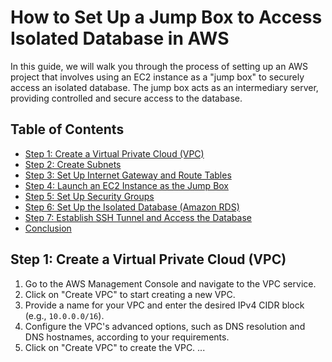 
# How to Set Up a Jump Box to Access Isolated Database in AWS

In this guide, we will walk you through the process of setting up an AWS project that involves using an EC2 instance as a "jump box" to securely access an isolated database. The jump box acts as an intermediary server, providing controlled and secure access to the database.

## Table of Contents

- [Step 1: Create a Virtual Private Cloud (VPC)](#step-1-create-a-virtual-private-cloud-vpc)
- [Step 2: Create Subnets](#step-2-create-subnets)
- [Step 3: Set Up Internet Gateway and Route Tables](#step-3-set-up-internet-gateway-and-route-tables)
- [Step 4: Launch an EC2 Instance as the Jump Box](#step-4-launch-an-ec2-instance-as-the-jump-box)
- [Step 5: Set Up Security Groups](#step-5-set-up-security-groups)
- [Step 6: Set Up the Isolated Database (Amazon RDS)](#step-6-set-up-the-isolated-database-amazon-rds)
- [Step 7: Establish SSH Tunnel and Access the Database](#step-7-establish-ssh-tunnel-and-access-the-database)
- [Conclusion](#conclusion)

## Step 1: Create a Virtual Private Cloud (VPC)

1. Go to the AWS Management Console and navigate to the VPC service.
2. Click on "Create VPC" to start creating a new VPC.
3. Provide a name for your VPC and enter the desired IPv4 CIDR block (e.g., `10.0.0.0/16`).
4. Configure the VPC's advanced options, such as DNS resolution and DNS hostnames, according to your requirements.
5. Click on "Create VPC" to create the VPC.
...

